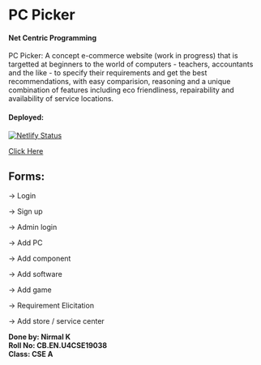 # PC Picker
#### Net Centric Programming


PC Picker: A concept e-commerce website (work in progress) that is targetted at beginners to the world of computers - teachers, accountants and the like - to specify their requirements and get the best recommendations, with easy comparision, reasoning and a unique combination of features including eco friendliness, repairability and availability of service locations.

#### Deployed: 
[![Netlify Status](https://api.netlify.com/api/v1/badges/3196bf74-5f37-4943-8c4b-965a6a8edb1c/deploy-status)](https://app.netlify.com/sites/unrivaled-pastelito-5f5a6d/deploys)


[Click Here](https://unrivaled-pastelito-5f5a6d.netlify.app/)

## Forms:

→ Login 

→ Sign up

→ Admin login 

→ Add PC 

→ Add component

→ Add software 

→ Add game 

→ Requirement Elicitation 

→ Add store / service center


**Done by: Nirmal K**  
**Roll No: CB.EN.U4CSE19038**  
**Class: CSE A**   
